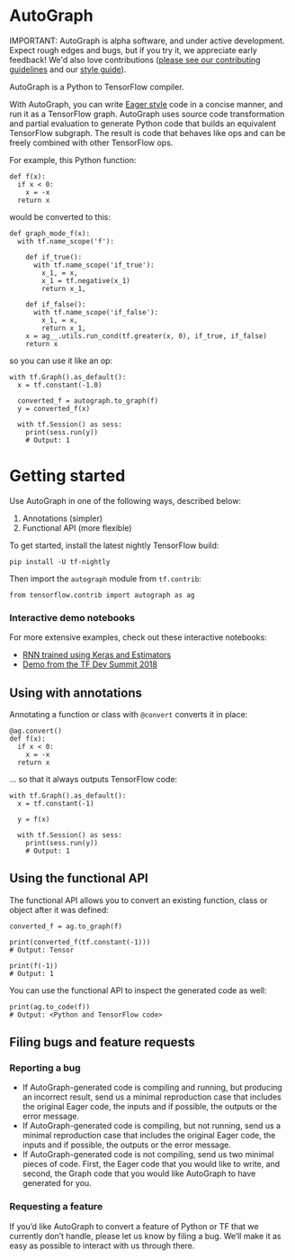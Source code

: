 # AutoGraph

IMPORTANT: AutoGraph is alpha software, and under active development. Expect rough edges and bugs, but if you try it, we appreciate early feedback! We'd also love contributions ([please see our contributing guidelines](CONTRIBUTING.md) and our [style guide](STYLE_GUIDE.md)).

AutoGraph is a Python to TensorFlow compiler.

With AutoGraph, you can write [Eager style](https://www.tensorflow.org/guide/eager) code in a concise manner, and run it as a TensorFlow graph. AutoGraph uses source code transformation and partial evaluation to generate Python code that builds an equivalent TensorFlow subgraph. The result is code that behaves like ops and can be freely combined with other TensorFlow ops.

For example, this Python function:

```
def f(x):
  if x < 0:
    x = -x
  return x
```

would be converted to this:

```
def graph_mode_f(x):
  with tf.name_scope('f'):

    def if_true():
      with tf.name_scope('if_true'):
        x_1, = x,
        x_1 = tf.negative(x_1)
        return x_1,

    def if_false():
      with tf.name_scope('if_false'):
        x_1, = x,
        return x_1,
    x = ag__.utils.run_cond(tf.greater(x, 0), if_true, if_false)
    return x
```

so you can use it like an op:

```
with tf.Graph().as_default():
  x = tf.constant(-1.0)

  converted_f = autograph.to_graph(f)
  y = converted_f(x)

  with tf.Session() as sess:
    print(sess.run(y))
    # Output: 1
```

# Getting started

Use AutoGraph in one of the following ways, described below:

 1. Annotations (simpler)
 2. Functional API (more flexible)

To get started, install the latest nightly TensorFlow build:

```shell
pip install -U tf-nightly
```

Then import the `autograph` module from `tf.contrib`:

```
from tensorflow.contrib import autograph as ag
```

### Interactive demo notebooks

For more extensive examples, check out these interactive notebooks:

 * [RNN trained using Keras and Estimators](https://colab.sandbox.google.com/github/tensorflow/tensorflow/blob/master/tensorflow/contrib/autograph/examples/notebooks/rnn_keras_estimator.ipynb)
 * [Demo from the TF Dev Summit 2018](https://colab.research.google.com/github/tensorflow/tensorflow/blob/master/tensorflow/contrib/autograph/examples/notebooks/dev_summit_2018_demo.ipynb)

## Using with annotations

Annotating a function or class with `@convert` converts it in place:

```
@ag.convert()
def f(x):
  if x < 0:
    x = -x
  return x
```

... so that it always outputs TensorFlow code:

```
with tf.Graph().as_default():
  x = tf.constant(-1)

  y = f(x)

  with tf.Session() as sess:
    print(sess.run(y))
    # Output: 1
```

## Using the functional API

The functional API allows you to convert an existing function, class or object after it was defined:

```
converted_f = ag.to_graph(f)

print(converted_f(tf.constant(-1)))
# Output: Tensor

print(f(-1))
# Output: 1
```

You can use the functional API to inspect the generated code as well:

```
print(ag.to_code(f))
# Output: <Python and TensorFlow code>
```

## Filing bugs and feature requests

### Reporting a bug

 - If AutoGraph-generated code is compiling and running, but producing an incorrect result, send us a minimal reproduction case that includes the original Eager code, the inputs and if possible, the outputs or the error message.
 - If AutoGraph-generated code is compiling, but not running, send us a minimal reproduction case that includes the original Eager code, the inputs and if possible, the outputs or the error message.
 - If AutoGraph-generated code is not compiling, send us two minimal pieces of code. First, the Eager code that you would like to write, and second, the Graph code that you would like AutoGraph to have generated for you.

### Requesting a feature

If you’d like AutoGraph to convert a feature of Python or TF that we currently don’t handle, please let us know by filing a bug. We’ll make it as easy as possible to interact with us through there.
